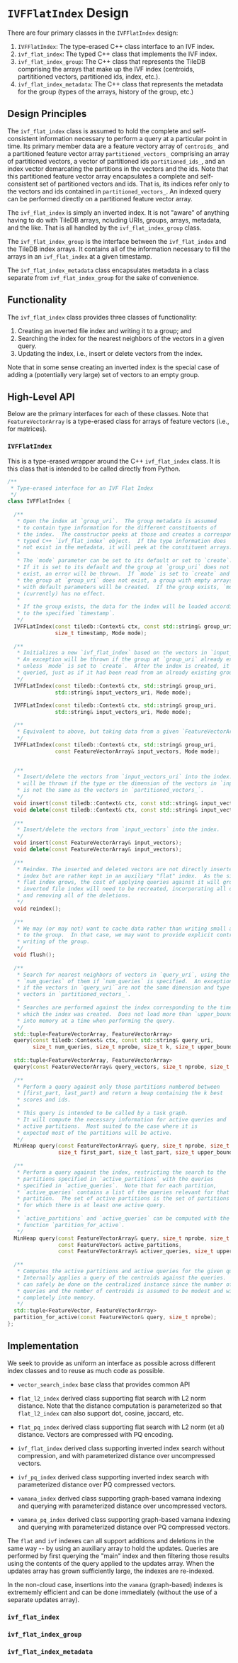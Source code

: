 
# `IVFFlatIndex` Design

There are four primary classes in the `IVFFlatIndex` design:
1. `IVFFlatIndex`: The type-erased C++ class interface to an IVF index.
2. `ivf_flat_index`: The typed C++ class that implements the IVF index.
3. `ivf_flat_index_group`: The C++ class that represents the TileDB comprising the arrays that make up the IVF index (centroids, partititioned vectors, partitioned ids, index, etc.).
4. `ivf_flat_index_metadata`: The C++ class that represents the metadata for the group (types of the arrays, history of the group, etc.) 

## Design Principles

The `ivf_flat_index` class is assumed to hold the complete and self-consistent
information necessary to perform a query at a particular point in time.  Its
primary member data are a feature vectory array of `centroids_` and a partitioned
feature vector array `partitioned_vectors_` comprising an array of partitioned 
vectors, a vector of partitioned ids `partitioned_ids_`, and an index vector 
demarcating the partitions in the vectors and the ids.  Note that this partitioned 
feature vector array encapsulates a complete and self-consistent set of partitioned 
vectors and ids.  That is, its indices refer only to the vectors and ids
contained in `partitioned_vectors_`.  An indexed query can be performed directly 
on a partitioned feature vector array.

The `ivf_flat_index` is simply an inverted index.  It is not "aware" of anything 
having to do with TileDB arrays,  ncluding URIs, groups, arrays, metadata, and the 
like.  That is all handled by the `ivf_flat_index_group` class. 

The `ivf_flat_index_group` is the interface between the `ivf_flat_index` and the 
TileDB index arrays.  It contains all of the information necessary to fill the 
arrays in an `ivf_flat_index` at a given timestamp.

The `ivf_flat_index_metadata` class encapsulates metadata in a class separate from
`ivf_flat_index_group` for the sake of convenience.

## Functionality 

The `ivf_flat_index` class provides three classes of functionality: 
1. Creating an inverted file index and writing it to a group; and
2. Searching the index for the nearest neighbors of the vectors in a given query.  
3. Updating the index, i.e., insert or delete vectors from the index.

Note that in some sense creating an inverted index is the special case of
adding a (potentially very large) set of vectors to an empty group.
 

## High-Level API

Below are the primary interfaces for each of these classes. Note that 
`FeatureVectorArray` is a type-erased class for arrays of feature vectors
(i.e., for matrices). 

### `IVFFlatIndex`

This is a type-erased wrapper around the C++ `ivf_flat_index` class.  It is this class that
is intended to be called directly from Python.

```c++
/**
 * Type-erased interface for an IVF Flat Index
 */
class IVFFlatIndex {
  
  /**
   * Open the index at `group_uri`.  The group metadata is assumed
   * to contain type information for the different constituents of
   * the index.  The constructor peeks at those and creates a corresponding
   * typed C++ `ivf_flat_index` object.  If the type information does
   * not exist in the metadata, it will peek at the constituent arrays.
   *
   * The `mode` parameter can be set to its default or set to `create`.
   * If it is set to its default and the group at `group_uri` does not 
   * exist, an error will be thrown.  If `mode` is set to `create` and
   * the group at `group_uri` does not exist, a group with empty arrays
   * with default parameters will be created.  If the group exists, `mode`
   * (currently) has no effect.
   * 
   * If the group exists, the data for the index will be loaded according
   * to the specified `timestamp`.
   */
  IVFFLatIndex(const tiledb::Context& ctx, const std::string& group_uri, 
               size_t timestamp, Mode mode);
  
  /**
   * Initializes a new `ivf_flat_index` based on the vectors in `input_vectors_uri`.
   * An exception will be thrown if the group at `group_uri` already exists, 
   * unless `mode` is set to `create`.  After the index is created, it may be
   * queried, just as if it had been read from an already existing group.
   */
  IVFFLatIndex(const tiledb::Context& ctx, std::string& group_uri, 
               std::string& input_vectors_uri, Mode mode);
  
  IVFFLatIndex(const tiledb::Context& ctx, std::string& group_uri, 
               std::string& input_vectors_uri, Mode mode);

  /**
   * Equivalent to above, but taking data from a given `FeatureVectorArray`
   */
  IVFFLatIndex(const tiledb::Context& ctx, std::string& group_uri, 
               const FeatureVectorArray& input_vectors, Mode mode);


  /**
   * Insert/delete the vectors from `input_vectors_uri` into the index.  An exception
   * will be thrown if the type or the dimension of the vectors in `input_vectors_uri` 
   * is not the same as the vectors in `partitioned_vectors_`.
   */
  void insert(const tiledb::Context& ctx, const std::string& input_vectors_uri);
  void delete(const tiledb::Context& ctx, const std::string& input_vectors_uri);
  
  /**
   * Insert/delete the vectors from `input_vectors` into the index.
   */
  void insert(const FeatureVectorArray& input_vectors);
  void delete(const FeatureVectorArray& input_vectors);
  
  /**
   * Reindex. The inserted and deleted vectors are not directly inserted into the
   * index but are rather kept in an auxiliary "flat" index.  As the size of the 
   * flat index grows, the cost of applying queries against it will grow. Accordingly,
   * inverted file index will need to be recreated, incorporating all of the updates,
   * and removing all of the deletions.
   */
  void reindex();
  
  /**
   * We may (or may not) want to cache data rather than writing small amounts of data
   * to the group.  In that case, we may want to provide explicit control to force
   * writing of the group.
   */
  void flush();
  
  /**
   * Search for nearest neighbors of vectors in `query_uri`, using the first
   * `num_queries` of them if `num_queries` is specified.  An exception is thrown
   * if the vectors in `query_uri` are not the same dimension and type as the
   * vectors in `partitioned_vectors_`.  
   * 
   * Searches are performed against the index corresponding to the timestamp with
   * which the index was created.  Does not load more than `upper_bound` vectors
   * into memory at a time when performing the query.
   */
  std::tuple<FeatureVectorArray, FeatureVectorArray> 
  query(const tiledb::Context& ctx, const std::string& query_uri, 
        size_t num_queries, size_t nprobe, size_t k, size_t upper_bound); 
  
  std::tuple<FeatureVectorArray, FeatureVectorArray> 
  query(const FeatureVectorArray& query_vectors, size_t nprobe, size_t k, size_t upper_bound);
  
  /**
   * Perform a query against only those partitions numbered between 
   * [first_part, last_part) and return a heap containing the k best
   * scores and ids.
   * 
   * This query is intended to be called by a task graph.
   * It will compute the necessary information for active queries and
   * active partitions.  Most suited to the case where it is 
   * expected most of the partitions will be active.
   */
  MinHeap query(const FeatureVectorArray& query, size_t nprobe, size_t k, 
                size_t first_part, size_t last_part, size_t upper_bound);
  
  /**
   * Perform a query against the index, restricting the search to the 
   * partitions specified in `active_partitions` with the queries
   * specified in `active_queries`.  Note that for each partition, 
   * `active_queries` contains a list of the queries relevant for that 
   * partition.  The set of active partitions is the set of partitions
   * for which there is at least one active query.
   * 
   * `active_partitions` and `active_queries` can be computed with the
   * function `partition_for_active`.
   */
  MinHeap query(const FeatureVectorArray& query, size_t nprobe, size_t k, 
                const FeatureVector& active_partitions, 
                const FeatureVectorArray& activer_queries, size_t upper_bound);
  
  /**
   * Computes the active partitions and active queries for the given query.
   * Internally applies a query of the centroids against the queries.  This
   * can safely be done on the centralized instance since the number of
   * queries and the number of centroids is assumed to be modest and will fit
   * completely into memory.
   */
  std::tuple<FeatureVector, FeatureVectorArray> 
  partition_for_active(const FeatureVector& query, size_t nprobe);
};
```

## Implementation

We seek to provide as uniform an interface as possible across different index
classes and to reuse as much code as possible.

* `vector_search_index` base class that provides common API

* `flat_l2_index` derived class supporting flat search with L2 norm distance.  Note that the distance computation is parameterized so that `flat_l2_index` can also support dot, cosine, jaccard, etc.
* `flat_pq_index` derived class supporting flat search with L2 norm (et al) distance.  Vectors are compressed with PQ encoding.
* `ivf_flat_index` derived class supporting inverted index search without compression, and with parameterized distance over uncompressed vectors.
* `ivf_pq_index` derived class supporting inverted index search with parameterized distance over PQ compressed vectors.
* `vamana_index` derived class supporting graph-based vamana indexing and querying with parameterized distance over uncompressed vectors.
* `vamana_pq_index` derived class supporting graph-based vamana indexing and querying with parameterized distance over PQ compressed vectors.

The `flat` and `ivf` indexes can all support additions and deletions in the same way -- by using an auxiliary array to hold the updates.  Queries are performed by first querying the "main" index and then filtering those results using the contents of the query applied to the updates array.  When the updates array has grown sufficiently large, the indexes are re-indexed.

In the non-cloud case, insertions into the `vamana` (graph-based) indexes is extrememly efficient and can be done immediately (without the use of a separate updates array). 


### `ivf_flat_index`

### `ivf_flat_index_group`

### `ivf_flat_index_metadata`